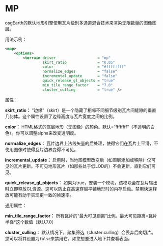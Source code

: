 # MP
osgEarth的默认地形引擎使用瓦片级别多通道混合技术来渲染无限数量的图像图层。

用法示例：
```XML
<map>
    <options>
        <terrain driver                   = "mp"
                 skirt_ratio              = "0.05"
                 color                    = "#ffffffff"
                 normalize_edges          = "false"
                 incremental_update       = "false"
                 quick_release_gl_objects = "true"
                 min_tile_range_factor    = "7.0"
                 cluster_culling          = "true" />
```

属性：

**skirt_ratio：** “边缘”（skirt）是一个隐藏了相邻不同细节级别瓦片间缝隙的垂直几何体。这个属性设置了边缘高度与瓦片宽度之间的比例。

**color：** HTML格式的底层地形（无图像）的颜色。默认=“ffffffff”（不透明的白色）。你可以调整alpha来改变透明度。

**normalize_edges：** 瓦片边界上法线矢量的后处理，使得它们在瓦片上平滑，不使用图像时使得瓦片边界变得不可见。

**incremental_update：** 启用时，当地图模型改变后（如图层添加或移除）仅可见的瓦片更新。不可见地形瓦片（如那些处于低LOD的）不会更新，直到它们可见。

**quick_release_gl_objects：**  如果为true，安装一个模块，该模块会在瓦片输出时立即释放GL资源。这可以防止在高速穿越平铺地形时的内存启动。禁用快速释放可能有助于实现更一致的帧速率。

通用属性：

**min_tile_range_factor：** 所有瓦片的“最大可见距离”比例。最大可见距离=瓦片半径*这个数值（默认7.0）

**cluster_culling：**  默认情况下，聚集筛选（cluster culling）会丢弃后向切片。您可以将其设置为`false`来禁用它，如您想要进入地下并查看表面。
